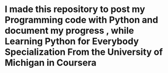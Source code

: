 # I made this repository to post my Programming code with Python and document my progress , while Learning Python for Everybody Specialization From the University of Michigan  in Coursera
